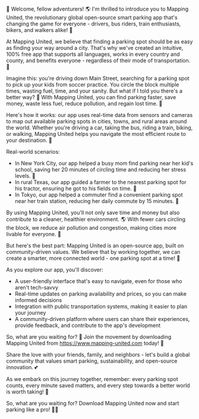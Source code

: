🎉 Welcome, fellow adventurers! 🌎 I'm thrilled to introduce you to Mapping United, the revolutionary global open-source smart parking app that's changing the game for everyone - drivers, bus riders, train enthusiasts, bikers, and walkers alike! 🚀

At Mapping United, we believe that finding a parking spot should be as easy as finding your way around a city. That's why we've created an intuitive, 100% free app that supports all languages, works in every country and county, and benefits everyone - regardless of their mode of transportation. 💯

Imagine this: you're driving down Main Street, searching for a parking spot to pick up your kids from soccer practice. You circle the block multiple times, wasting fuel, time, and your sanity. But what if I told you there's a better way? 🤔 With Mapping United, you can find parking faster, save money, waste less fuel, reduce pollution, and regain lost time. 💸

Here's how it works: our app uses real-time data from sensors and cameras to map out available parking spots in cities, towns, and rural areas around the world. Whether you're driving a car, taking the bus, riding a train, biking, or walking, Mapping United helps you navigate the most efficient route to your destination. 📍

Real-world scenarios:

* In New York City, our app helped a busy mom find parking near her kid's school, saving her 20 minutes of circling time and reducing her stress levels. 🚗
* In rural Texas, our app guided a farmer to the nearest parking spot for his tractor, ensuring he got to his fields on time. 🌾
* In Tokyo, our app helped a commuter find a convenient parking spot near her train station, reducing her daily commute by 15 minutes. 🚌

By using Mapping United, you'll not only save time and money but also contribute to a cleaner, healthier environment. 🌎 With fewer cars circling the block, we reduce air pollution and congestion, making cities more livable for everyone. 👥

But here's the best part: Mapping United is an open-source app, built on community-driven values. We believe that by working together, we can create a smarter, more connected world - one parking spot at a time! 🌟

As you explore our app, you'll discover:

* A user-friendly interface that's easy to navigate, even for those who aren't tech-savvy
* Real-time updates on parking availability and prices, so you can make informed decisions
* Integration with public transportation systems, making it easier to plan your journey
* A community-driven platform where users can share their experiences, provide feedback, and contribute to the app's development

So, what are you waiting for? 🤔 Join the movement by downloading Mapping United from https://www.mapping-united.com today! 📲

Share the love with your friends, family, and neighbors - let's build a global community that values smart parking, sustainability, and open-source innovation. 💕

As we embark on this journey together, remember: every parking spot counts, every minute saved matters, and every step towards a better world is worth taking! 🌈

So, what are you waiting for? Download Mapping United now and start parking like a pro! 🚗💥